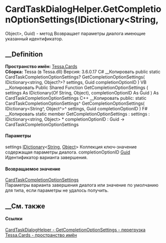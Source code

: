 # CardTaskDialogHelper.GetCompletionOptionSettings(IDictionary<String,
Object>, Guid) - метод
Возвращает параметры диалога имеющие указанный идентификатор.
## __Definition
 **Пространство имён:** [Tessa.Cards](N_Tessa_Cards.htm)  
 **Сборка:** Tessa (в Tessa.dll) Версия: 3.6.0.17
C# __Копировать
     public static CardTaskCompletionOptionSettings? GetCompletionOptionSettings(
    	IDictionary<string, Object?>? settings,
    	Guid completionOptionID
    )
VB __Копировать
     Public Shared Function GetCompletionOptionSettings ( 
    	settings As IDictionary(Of String, Object),
    	completionOptionID As Guid
    ) As CardTaskCompletionOptionSettings
C++ __Копировать
     public:
    static CardTaskCompletionOptionSettings^ GetCompletionOptionSettings(
    	IDictionary<String^, Object^>^ settings, 
    	Guid completionOptionID
    )
F# __Копировать
     static member GetCompletionOptionSettings : 
            settings : IDictionary<string, Object> * 
            completionOptionID : Guid -> CardTaskCompletionOptionSettings 
#### Параметры
settings
[IDictionary](https://learn.microsoft.com/dotnet/api/system.collections.generic.idictionary-2)<[String](https://learn.microsoft.com/dotnet/api/system.string),
[Object](https://learn.microsoft.com/dotnet/api/system.object)>
    Коллекция ключ-значение содержащая параметры диалога.
completionOptionID [Guid](https://learn.microsoft.com/dotnet/api/system.guid)
    Идентификатор варианта завершения.
#### Возвращаемое значение
[CardTaskCompletionOptionSettings](T_Tessa_Cards_CardTaskCompletionOptionSettings.htm)  
Параметры варианта завершения диалога или значение по умолчанию для типа, если
параметры не удалось получить.
##  __См. также
#### Ссылки
[CardTaskDialogHelper - ](T_Tessa_Cards_CardTaskDialogHelper.htm)
[GetCompletionOptionSettings -
перегрузка](Overload_Tessa_Cards_CardTaskDialogHelper_GetCompletionOptionSettings.htm)
[Tessa.Cards - пространство имён](N_Tessa_Cards.htm)
